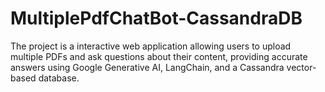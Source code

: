 # MultiplePdfChatBot-CassandraDB
The project is a interactive web application allowing users to upload multiple PDFs and ask questions about their content, providing accurate answers using Google Generative AI, LangChain, and a Cassandra vector-based database.
